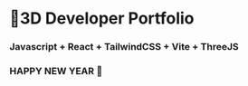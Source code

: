 # 🚀3D Developer Portfolio

### Javascript + React + TailwindCSS + Vite + ThreeJS
### HAPPY NEW YEAR 🥳

